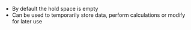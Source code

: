 - By default the hold space is empty
- Can be used to temporarily store data, perform calculations or modify for later use